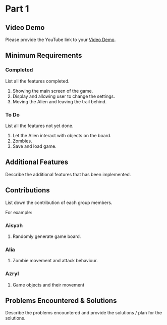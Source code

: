 # Part 1

## Video Demo

Please provide the YouTube link to your [Video Demo](https://youtu.be/cZKsaPwmXac).

## Minimum Requirements

### Completed

List all the features completed.

1. Showing the main screen of the game.
2. Display and allowing user to change the settings.
3. Moving the Alien and leaving the trail behind.

### To Do

List all the features not yet done.

1. Let the Alien interact with objects on the board.
2. Zombies.
3. Save and load game.

## Additional Features

Describe the additional features that has been implemented.

## Contributions

List down the contribution of each group members.

For example:

### Aisyah

1. Randomly generate game board.

### Alia

1. Zombie movement and attack behaviour.

### Azryl

1. Game objects and their movement

## Problems Encountered & Solutions

Describe the problems encountered and provide the solutions / plan for the solutions.
